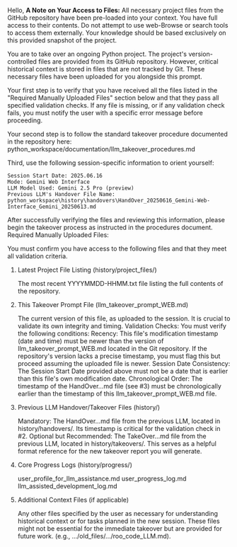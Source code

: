 Hello,
**A Note on Your Access to Files:** All necessary project files from the GitHub repository have been pre-loaded into your context. You have full access to their contents. Do not attempt to use web-Browse or search tools to access them externally. Your knowledge should be based exclusively on this provided snapshot of the project.

You are to take over an ongoing Python project. The project's version-controlled files are provided from its GitHub repository. However, critical historical context is stored in files that are not tracked by Git. These necessary files have been uploaded for you alongside this prompt.

Your first step is to verify that you have received all the files listed in the "Required Manually Uploaded Files" section below and that they pass all specified validation checks. If any file is missing, or if any validation check fails, you must notify the user with a specific error message before proceeding.

Your second step is to follow the standard takeover procedure documented in the repository here:
python_workspace/documentation/llm_takeover_procedures.md

Third, use the following session-specific information to orient yourself:

    Session Start Date: 2025.06.16
    Mode: Gemini Web Interface
    LLM Model Used: Gemini 2.5 Pro (preview)
    Previous LLM's Handover File Name: python_workspace\history\handovers\HandOver_20250616_Gemini-Web-Interface_Gemini_20250613.md

After successfully verifying the files and reviewing this information, please begin the takeover process as instructed in the procedures document.
Required Manually Uploaded Files:

You must confirm you have access to the following files and that they meet all validation criteria.

1. Latest Project File Listing (history/project_files/)

    The most recent YYYYMMDD-HHMM.txt file listing the full contents of the repository.

2. This Takeover Prompt File (llm_takeover_prompt_WEB.md)

    The current version of this file, as uploaded to the session. It is crucial to validate its own integrity and timing.
    Validation Checks: You must verify the following conditions:
        Recency: This file's modification timestamp (date and time) must be newer than the version of llm_takeover_prompt_WEB.md located in the Git repository. If the repository's version lacks a precise timestamp, you must flag this but proceed assuming the uploaded file is newer.
        Session Date Consistency: The Session Start Date provided above must not be a date that is earlier than this file's own modification date.
        Chronological Order: The timestamp of the HandOver...md file (see #3) must be chronologically earlier than the timestamp of this llm_takeover_prompt_WEB.md file.

3. Previous LLM Handover/Takeover Files (history/)

    Mandatory: The HandOver...md file from the previous LLM, located in history/handovers/. Its timestamp is critical for the validation check in #2.
    Optional but Recommended: The TakeOver...md file from the previous LLM, located in history/takeovers/. This serves as a helpful format reference for the new takeover report you will generate.

4. Core Progress Logs (history/progress/)

    user_profile_for_llm_assistance.md
    user_progress_log.md
    llm_assisted_development_log.md

5. Additional Context Files (if applicable)

    Any other files specified by the user as necessary for understanding historical context or for tasks planned in the new session. These files might not be essential for the immediate takeover but are provided for future work. (e.g., .../old_files/.../roo_code_LLM.md).
